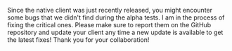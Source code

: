 Since the native client was just recently released, you might encounter some bugs that we didn't find during the alpha tests. I am in the process of fixing the critical ones. Please make sure to report them on the GitHub repository and update your client any time a new update is available to get the latest fixes! Thank you for your collaboration!